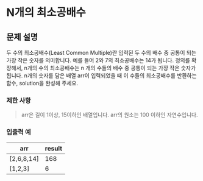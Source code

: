 # N개의 최소공배수
## 문제 설명
두 수의 최소공배수(Least Common Multiple)란 입력된 두 수의 배수 중 공통이 되는 가장 작은 숫자를 의미합니다. 예를 들어 2와 7의 최소공배수는 14가 됩니다. 정의를 확장해서, n개의 수의 최소공배수는 n 개의 수들의 배수 중 공통이 되는 가장 작은 숫자가 됩니다. n개의 숫자를 담은 배열 arr이 입력되었을 때 이 수들의 최소공배수를 반환하는 함수, solution을 완성해 주세요.

### 제한 사항
> arr은 길이 1이상, 15이하인 배열입니다.
arr의 원소는 100 이하인 자연수입니다.

### 입출력 예
|arr|	result|
|--|--|
|[2,6,8,14]|	168|
|[1,2,3]|	6|
